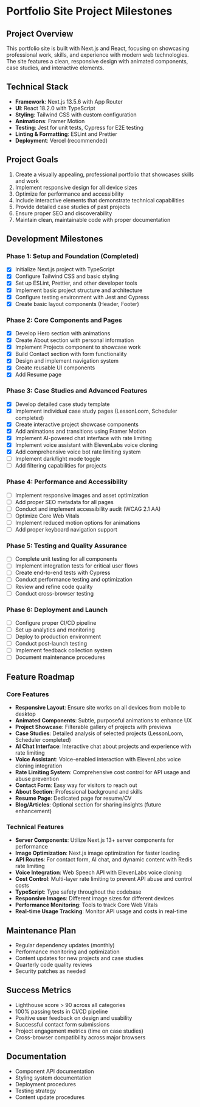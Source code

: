 # Portfolio Site Project Milestones

## Project Overview
This portfolio site is built with Next.js and React, focusing on showcasing professional work, skills, and experience with modern web technologies. The site features a clean, responsive design with animated components, case studies, and interactive elements.

## Technical Stack
- **Framework**: Next.js 13.5.6 with App Router
- **UI**: React 18.2.0 with TypeScript
- **Styling**: Tailwind CSS with custom configuration
- **Animations**: Framer Motion
- **Testing**: Jest for unit tests, Cypress for E2E testing
- **Linting & Formatting**: ESLint and Prettier
- **Deployment**: Vercel (recommended)

## Project Goals
1. Create a visually appealing, professional portfolio that showcases skills and work
2. Implement responsive design for all device sizes
3. Optimize for performance and accessibility
4. Include interactive elements that demonstrate technical capabilities
5. Provide detailed case studies of past projects
6. Ensure proper SEO and discoverability
7. Maintain clean, maintainable code with proper documentation

## Development Milestones

### Phase 1: Setup and Foundation (Completed)
- [x] Initialize Next.js project with TypeScript
- [x] Configure Tailwind CSS and basic styling
- [x] Set up ESLint, Prettier, and other developer tools
- [x] Implement basic project structure and architecture
- [x] Configure testing environment with Jest and Cypress
- [x] Create basic layout components (Header, Footer)

### Phase 2: Core Components and Pages
- [x] Develop Hero section with animations
- [x] Create About section with personal information
- [x] Implement Projects component to showcase work
- [x] Build Contact section with form functionality
- [x] Design and implement navigation system
- [x] Create reusable UI components
- [x] Add Resume page

### Phase 3: Case Studies and Advanced Features
- [x] Develop detailed case study template
- [x] Implement individual case study pages (LessonLoom, Scheduler completed)
- [x] Create interactive project showcase components
- [x] Add animations and transitions using Framer Motion
- [x] Implement AI-powered chat interface with rate limiting
- [x] Implement voice assistant with ElevenLabs voice cloning
- [x] Add comprehensive voice bot rate limiting system
- [ ] Implement dark/light mode toggle
- [ ] Add filtering capabilities for projects

### Phase 4: Performance and Accessibility
- [ ] Implement responsive images and asset optimization
- [ ] Add proper SEO metadata for all pages
- [ ] Conduct and implement accessibility audit (WCAG 2.1 AA)
- [ ] Optimize Core Web Vitals
- [ ] Implement reduced motion options for animations
- [ ] Add proper keyboard navigation support

### Phase 5: Testing and Quality Assurance
- [ ] Complete unit testing for all components
- [ ] Implement integration tests for critical user flows
- [ ] Create end-to-end tests with Cypress
- [ ] Conduct performance testing and optimization
- [ ] Review and refine code quality
- [ ] Conduct cross-browser testing

### Phase 6: Deployment and Launch
- [ ] Configure proper CI/CD pipeline
- [ ] Set up analytics and monitoring
- [ ] Deploy to production environment
- [ ] Conduct post-launch testing
- [ ] Implement feedback collection system
- [ ] Document maintenance procedures

## Feature Roadmap

### Core Features
- **Responsive Layout**: Ensure site works on all devices from mobile to desktop
- **Animated Components**: Subtle, purposeful animations to enhance UX
- **Project Showcase**: Filterable gallery of projects with previews
- **Case Studies**: Detailed analysis of selected projects (LessonLoom, Scheduler completed)
- **AI Chat Interface**: Interactive chat about projects and experience with rate limiting
- **Voice Assistant**: Voice-enabled interaction with ElevenLabs voice cloning integration
- **Rate Limiting System**: Comprehensive cost control for API usage and abuse prevention
- **Contact Form**: Easy way for visitors to reach out
- **About Section**: Professional background and skills
- **Resume Page**: Dedicated page for resume/CV
- **Blog/Articles**: Optional section for sharing insights (future enhancement)

### Technical Features
- **Server Components**: Utilize Next.js 13+ server components for performance
- **Image Optimization**: Next.js image optimization for faster loading
- **API Routes**: For contact form, AI chat, and dynamic content with Redis rate limiting
- **Voice Integration**: Web Speech API with ElevenLabs voice cloning
- **Cost Control**: Multi-layer rate limiting to prevent API abuse and control costs
- **TypeScript**: Type safety throughout the codebase
- **Responsive Images**: Different image sizes for different devices
- **Performance Monitoring**: Tools to track Core Web Vitals
- **Real-time Usage Tracking**: Monitor API usage and costs in real-time

## Maintenance Plan
- Regular dependency updates (monthly)
- Performance monitoring and optimization
- Content updates for new projects and case studies
- Quarterly code quality reviews
- Security patches as needed

## Success Metrics
- Lighthouse score > 90 across all categories
- 100% passing tests in CI/CD pipeline
- Positive user feedback on design and usability
- Successful contact form submissions
- Project engagement metrics (time on case studies)
- Cross-browser compatibility across major browsers

## Documentation
- Component API documentation
- Styling system documentation
- Deployment procedures
- Testing strategy
- Content update procedures 